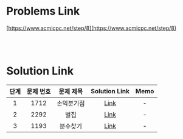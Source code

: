 # Problems Link

[https://www.acmicpc.net/step/8](https://www.acmicpc.net/step/8)

<br><br>

# Solution Link

| 단계 | 문제 번호 | 문제 제목  |            Solution Link             | Memo |
| :--: | :-------: | :--------: | :----------------------------------: | :--: |
|  1   |   1712    | 손익분기점 | [Link](../Solutions/1712_손익분기점) |  -   |
|  2   |   2292    |    벌집    |    [Link](../Solutions/2292_벌집)    |  -   |
|  3   |   1193    |  분수찾기  |  [Link](../Solutions/1193_분수찾기)  |  -   |
